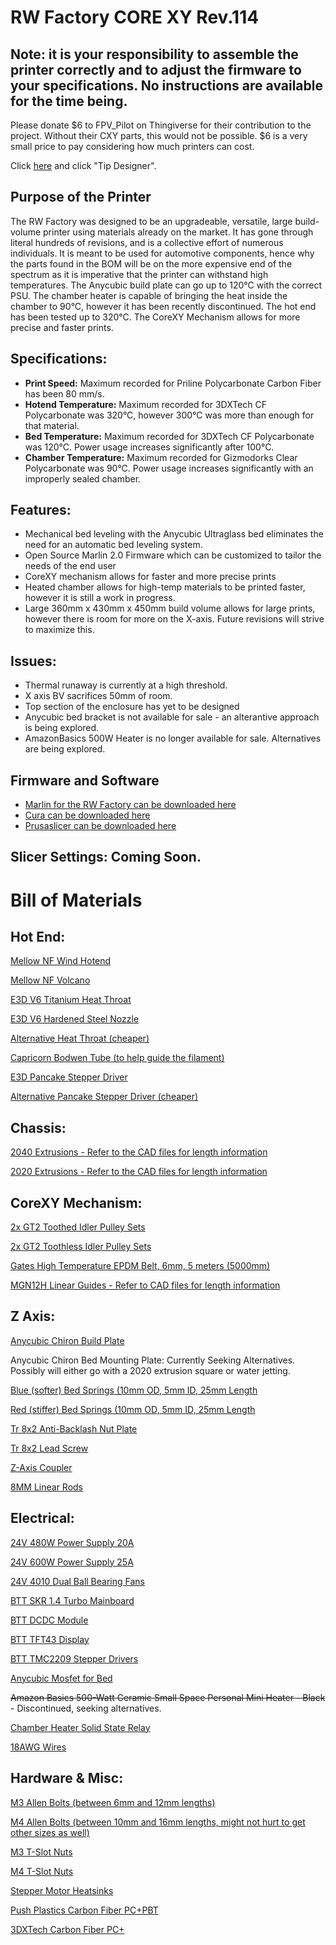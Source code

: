 # RW Factory CORE XY Rev.114

## **Note: it is your responsibility to assemble the printer correctly and to adjust the firmware to your specifications. No instructions are available for the time being.**

Please donate $6 to FPV_Pilot on Thingiverse for their contribution to the project. 
Without their CXY parts, this would not be possible. $6 is a very small price to pay considering how much printers can cost.

Click [here](https://www.thingiverse.com/fpv_pilot/designs) and click "Tip Designer".

## Purpose of the Printer
The RW Factory was designed to be an upgradeable, versatile, large build-volume printer using materials already on the market. It has gone through literal hundreds of revisions, and is a collective effort of numerous individuals. It is meant to be used for automotive components, hence why the parts found in the BOM will be on the more expensive end of the spectrum as it is imperative that the printer can withstand high temperatures. The Anycubic build plate can go up to 120°C with the correct PSU. The chamber heater is capable of bringing the heat inside the chamber to 90°C, however it has been recently discontinued. The hot end has been tested up to 320°C. The CoreXY Mechanism allows for more precise and faster prints. 

## Specifications:
- **Print Speed:** Maximum recorded for Priline Polycarbonate Carbon Fiber has been 80 mm/s. 
- **Hotend Temperature:** Maximum recorded for 3DXTech CF Polycarbonate was 320°C, however 300°C was more than enough for that material. 
- **Bed Temperature:** Maximum recorded for 3DXTech CF Polycarbonate was 120°C. Power usage increases significantly after 100°C. 
- **Chamber Temperature:** Maximum recorded for Gizmodorks Clear Polycarbonate was 90°C. Power usage increases significantly with an improperly sealed chamber. 

## Features:
- Mechanical bed leveling with the Anycubic Ultraglass bed eliminates the need for an automatic bed leveling system. 
- Open Source Marlin 2.0 Firmware which can be customized to tailor the needs of the end user
- CoreXY mechanism allows for faster and more precise prints
- Heated chamber allows for high-temp materials to be printed faster, however it is still a work in progress. 
- Large 360mm x 430mm x 450mm build volume allows for large prints, however there is room for more on the X-axis. Future revisions will strive to maximize this. 

## Issues: 
- Thermal runaway is currently at a high threshold.  
- X axis BV sacrifices 50mm of room. 
- Top section of the enclosure has yet to be designed
- Anycubic bed bracket is not available for sale - an alterantive approach is being explored. 
- AmazonBasics 500W Heater is no longer available for sale. Alternatives are being explored. 

## Firmware and Software
- [Marlin for the RW Factory can be downloaded here](https://github.com/rennwaffen/RW-Factory-CXY-Marlin)
- [Cura can be downloaded here](https://ultimaker.com/software/ultimaker-cura)
- [Prusaslicer can be downloaded here](https://www.prusa3d.com/prusaslicer/)

## Slicer Settings: Coming Soon.

# Bill of Materials
## Hot End:

[Mellow NF Wind Hotend](https://bit.ly/3imklPU)

[Mellow NF Volcano](https://bit.ly/3cmH4rb)

[E3D V6 Titanium Heat Throat](https://amzn.to/3gg9Uus)

[E3D V6 Hardened Steel Nozzle](https://amzn.to/3ihbu21)

[Alternative Heat Throat (cheaper)](https://amzn.to/3wYsoq1)

[Capricorn Bodwen Tube (to help guide the filament)](https://amzn.to/3chAjXx)

[E3D Pancake Stepper Driver](https://amzn.to/3ppMo2f)

[Alternative Pancake Stepper Driver (cheaper)](https://amzn.to/3xdHQPx)

## Chassis:

[2040 Extrusions - Refer to the CAD files for length information](https://ebay.to/3w15PRC)

[2020 Extrusions - Refer to the CAD files for length information](https://ebay.to/2RreBtb)

## CoreXY Mechanism:

[2x GT2 Toothed Idler Pulley Sets](https://amzn.to/3chjyfe)

[2x GT2 Toothless Idler Pulley Sets](https://amzn.to/3z3iLbF)

[Gates High Temperature EPDM Belt, 6mm, 5 meters (5000mm)](https://bit.ly/3cnT6Ay)

[MGN12H Linear Guides - Refer to CAD files for length information](https://ebay.to/2SVP5MZ)

## Z Axis:
[Anycubic Chiron Build Plate](https://amzn.to/3wXl2TS)

Anycubic Chiron Bed Mounting Plate: Currently Seeking Alternatives. Possibly will either go with a 2020 extrusion square or water jetting. 

[Blue (softer) Bed Springs (10mm OD, 5mm ID, 25mm Length](https://amzn.to/3g9TILn)

[Red (stiffer) Bed Springs (10mm OD, 5mm ID, 25mm Length](https://amzn.to/2RrWnb1)

[Tr 8x2 Anti-Backlash Nut Plate](https://amzn.to/3cn1foZ)

[Tr 8x2 Lead Screw](https://amzn.to/3x1xHFq)

[Z-Axis Coupler](https://amzn.to/3ptU2Zx)

[8MM Linear Rods](https://ebay.to/34P2ZDp)

## Electrical:

[24V 480W Power Supply 20A](https://amzn.to/3x0lZLb)

[24V 600W Power Supply 25A](https://amzn.to/3x143zW)

[24V 4010 Dual Ball Bearing Fans](https://amzn.to/3chltQY)

[BTT SKR 1.4 Turbo Mainboard](https://amzn.to/3zeo8F9)

[BTT DCDC Module](https://amzn.to/3wXlLEA)

[BTT TFT43 Display](https://amzn.to/34Or2SZ)

[BTT TMC2209 Stepper Drivers](https://amzn.to/3vZHBXV)

[Anycubic Mosfet for Bed](https://amzn.to/3z5vdHS)

~~Amazon Basics 500-Watt Ceramic Small Space Personal Mini Heater - Black~~ - Discontinued, seeking alternatives. 

[Chamber Heater Solid State Relay](https://amzn.to/3z0wnVb)

[18AWG Wires](https://amzn.to/3z6ID6f)

## Hardware & Misc:

[M3 Allen Bolts (between 6mm and 12mm lengths)](https://bit.ly/3gbZcoW)

[M4 Allen Bolts (between 10mm and 16mm lengths, might not hurt to get other sizes as well)](https://bit.ly/3fR6bVk)

[M3 T-Slot Nuts](https://amzn.to/3ckSGLq)

[M4 T-Slot Nuts](https://amzn.to/3wZj8C7)

[Stepper Motor Heatsinks](https://amzn.to/3x0yMND)

[Push Plastics Carbon Fiber PC+PBT](https://bit.ly/34UCFrv)

[3DXTech Carbon Fiber PC+](https://bit.ly/3vUJNzS)

